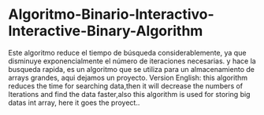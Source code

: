 # Algoritmo-Binario-Interactivo-Interactive-Binary-Algorithm
Este algoritmo reduce el tiempo de búsqueda considerablemente, ya que disminuye exponencialmente el número de iteraciones necesarias.
y hace la busqueda rapida, es un algoritmo  que se utiliza para un almacenamiento de arrays grandes, aqui dejamos un proyecto.
Version English:
this algorithm reduces the time for searching data,then it will decrease the numbers of Iterations and find the data faster,also this algorithm is used for storing big datas int array, here it goes the proyect.. 
